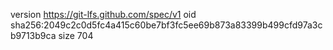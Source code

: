 version https://git-lfs.github.com/spec/v1
oid sha256:2049c2c0d5fc4a415c60be7bf3fc5ee69b873a83399b499cfd97a3cb9713b9ca
size 704
